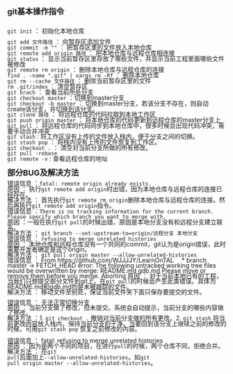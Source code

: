 <div style="line-height:12px"><font siz=3>
<div>
<font size=4><b>git基本操作指令</b></font><br><br>
<div style="margin:20px 0 0 0"><code>git init</code> ： 初始化本地仓库</div><br>
<code>git add 文件路径</code> ： 向暂存区添加文件<br>
<code>git commit -m ""</code> ： 把暂存区里的文件放入本地仓库<br>
<code>git remote add origin 路径</code> ： 把本地仓库与远程仓库相连接<br>
<code>git status</code> ： 显示当前暂存区里存放了哪些文件，并显示当前工程里面哪些文件被修改<br>
<code>git remote rm origin</code> ： 删除本地仓库与远程仓库的连接<br>
<code>find . -name ".git" | xargs rm -Rf</code> ： 删除本地仓库<br>
<code>git rm --cache 文件路径</code> ： 删除当前暂存区里的文件<br>
<code>rm .git/index</code> ： 清空暂存区<br>
<code>git brach</code> ： 查看当前所处分支<br>
<code>git checkout master</code> ：切换到master分支<br>
<code>git checkout -b master</code> ： 切换到master分支，若该分支不存在，则自动create该分支，并切换到该分支。<br>
<code>git clone 路径</code> ： 将远程仓库的代码拉取到本地工作区<br>
<code>git push origin master</code> ： 将本地仓库的代码更新到远程仓库的master分支上<br>
<code>git pull</code> ： 将远程仓库的代码同步到本地仓库中，很多时候会出现代码冲突，需要手动合并冲突<br>
<code>git stash</code> : 将工作区没有上传的文件放入栈内，便于分支之间的切换。<br>
<code>git stash pop</code> ： 将栈内没有上传的文件恢复到工作区。<br>
<code>git checkout .</code> ： 清空对当前分支所做的所有修改。<br>
<code>git pull -rebase</code><br>
<code>git remote -v</code> : 查看远程仓库的地址<br>
<div style="margin:10px 0px 0px 0px">
<div style="margin:20px 0px 0px 0px"><font size=4><b>部分BUG及解决方法</b></font></div><br>
错误信息 ：<code>fatal: remote origin already exists.</code><br>
原因 ： 执行<code>git remote add origin</code>时出错，因为本地仓库与远程仓库的连接已经存在。<br>
解决方法 ： 首先执行<code>git remote rm origin</code>删除本地仓库与远程仓库的连接。然后再执行<code>git remote add origin</code>指令。<br>
错误信息 ：<code>There is no tracking information for the current branch. Please specify which branch you want to merge with.</code><br>
原因 ：一般在执行<code>git pull</code>的时候出错，原因是本地分支没有和远程分支建立联系。<br>
解决方法 ： <code>git branch --set-upstream-to=origin/远程分支 本地分支</code><br>
错误信息 ： <code>refusing to merge unrelated histories</code><br>
原因 ： 本地仓库和远程仓库没有一个共同的commit，git认为是origin错误，此时需要开发者确定是这个origin。<br>
解决方法 ： <code>git pull origin master --allow-unrelated-histories</code><br>
错误信息 ：
	 From https://github.com/WJJJJY/LearnOnTAL
	　* branch            master     -> FETCH_HEAD
	error: The following untracked working tree files would be overwritten by merge:
	README.md
	gdb.md
	Please move or remove them before you merge.
	Aborting
原因 ： 对于当前本地已有的工程，当我们只想提交部分文件到git上，在<code>git pull</code>的时候会产生此类错误。具体为README.md和gdb.md均是未被跟踪的文件。<br>
解决方法 ： 移动文件至别处，保证当前文件夹下面只保存要提交的文件。<br><br>
错误信息 ： 无法正常切换分支<br>
原因 ： 当前分支做了修改，但未提交。系统会自动提示，当前分支的哪些内容做了修改。<br>
解决方法 ：1. <code>git checkout .</code> 撤销对当前分支做的所有更改。2. <code>git stash</code> 将当前更改内容放入栈内，保持当前分支的干净。当要回到该分支上继续之前的修改的时候，可用<code>git stash pop</code> 恢复之前修改的内容。


错误信息 ： fatal: refusing to merge unrelated histories<br>
原因 ： 因为是两个不同的项目，在进行<code>pull</code>的时候，两个仓库不同，拒绝合并。<br>
解决方法 ： 在<code>git pull</code>后面加上<code>--allow-unrelated-histories</code>。如<code>git pull origin master --allow-unrelated-histories</code>。
</div>
</font></div>
